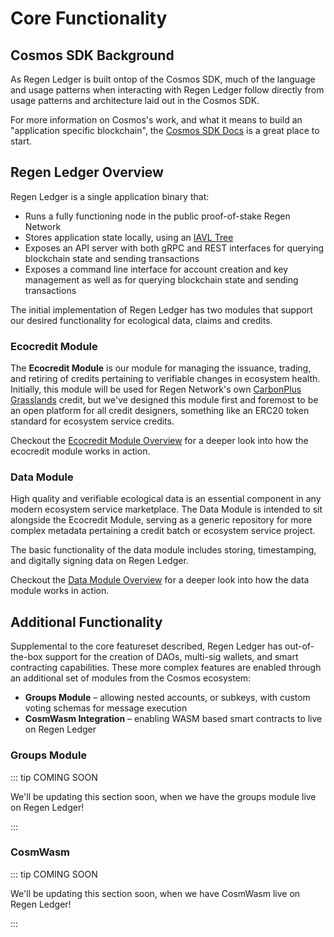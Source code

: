 # Core Functionality

## Cosmos SDK Background

As Regen Ledger is built ontop of the Cosmos SDK, much of the language and usage patterns when interacting with Regen Ledger follow directly from usage patterns and architecture laid out in the Cosmos SDK.

For more information on Cosmos's work, and what it means to build an "application specific blockchain", the [Cosmos SDK Docs](https://docs.cosmos.network/master/intro/overview.html#what-are-application-specific-blockchains) is a great place to start.

## Regen Ledger Overview

Regen Ledger is a single application binary that:
- Runs a fully functioning node in the public proof-of-stake Regen Network
- Stores application state locally, using an [IAVL Tree](https://github.com/cosmos/iavl)
- Exposes an API server with both gRPC and REST interfaces for querying blockchain state and sending transactions
- Exposes a command line interface for account creation and key management as well as for querying blockchain state and sending transactions

The initial implementation of Regen Ledger has two modules that support 
our desired functionality for ecological data, claims and credits.


### Ecocredit Module

The **Ecocredit Module** is our module for managing the issuance, trading, and retiring
of credits pertaining to verifiable changes in ecosystem health. Initially,
this module will be used for Regen Network's own
[CarbonPlus Grasslands](https://regen-registry.s3.amazonaws.com/GHG+and+Co-Benefits+in+Grazing+Systems+Credit+Class.pdf)
credit, but we've designed this module first and foremost to be an open platform
for all credit designers, something like an ERC20 token standard for ecosystem
service credits.

Checkout the [Ecocredit Module Overview](./modules/ecocredit/) for a deeper
look into how the ecocredit module works in action.

### Data Module

High quality and verifiable ecological data is an essential component in any modern
ecosystem service marketplace. The Data Module is intended to sit alongside the Ecocredit
Module, serving as a generic repository for more complex metadata pertaining a credit batch
or ecosystem service project.

The basic functionality of the data module includes storing, timestamping,
and digitally signing data on Regen Ledger.

Checkout the [Data Module Overview](./modules/data/) for a deeper
look into how the data module works in action.

## Additional Functionality

Supplemental to the core featureset described, Regen Ledger has out-of-the-box support for the creation of DAOs, multi-sig wallets, and smart contracting capabilities. These more complex features are enabled through an additional set of modules from the Cosmos ecosystem:
- **Groups Module** – allowing nested accounts, or subkeys, with custom voting schemas for message execution
- **CosmWasm Integration** – enabling WASM based smart contracts to live on Regen Ledger

### Groups Module

::: tip COMING SOON

We'll be updating this section soon, when we have the groups module live on Regen
Ledger!

:::

### CosmWasm

::: tip COMING SOON

We'll be updating this section soon, when we have CosmWasm live on Regen
Ledger!

:::
